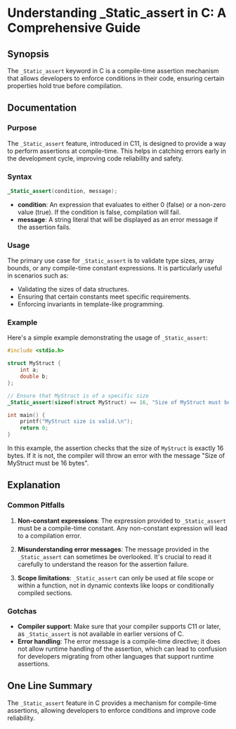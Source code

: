 <!--
Meta Description: # Understanding _Static_assert in C: A Comprehensive Guide ## Synopsis The `_Static_assert` keyword in C is a compile-time assertion mechanism that al...
Meta Keywords: _static_assert, mystruct, compile, time, message
-->

# Understanding _Static_assert in C: A Comprehensive Guide

## Synopsis
The `_Static_assert` keyword in C is a compile-time assertion mechanism that allows developers to enforce conditions in their code, ensuring certain properties hold true before compilation.

## Documentation
### Purpose
The `_Static_assert` feature, introduced in C11, is designed to provide a way to perform assertions at compile-time. This helps in catching errors early in the development cycle, improving code reliability and safety.

### Syntax
```c
_Static_assert(condition, message);
```

- **condition**: An expression that evaluates to either 0 (false) or a non-zero value (true). If the condition is false, compilation will fail.
- **message**: A string literal that will be displayed as an error message if the assertion fails.

### Usage
The primary use case for `_Static_assert` is to validate type sizes, array bounds, or any compile-time constant expressions. It is particularly useful in scenarios such as:
- Validating the sizes of data structures.
- Ensuring that certain constants meet specific requirements.
- Enforcing invariants in template-like programming.

### Example
Here's a simple example demonstrating the usage of `_Static_assert`:

```c
#include <stdio.h>

struct MyStruct {
    int a;
    double b;
};

// Ensure that MyStruct is of a specific size
_Static_assert(sizeof(struct MyStruct) == 16, "Size of MyStruct must be 16 bytes");

int main() {
    printf("MyStruct size is valid.\n");
    return 0;
}
```

In this example, the assertion checks that the size of `MyStruct` is exactly 16 bytes. If it is not, the compiler will throw an error with the message "Size of MyStruct must be 16 bytes".

## Explanation
### Common Pitfalls
1. **Non-constant expressions**: The expression provided to `_Static_assert` must be a compile-time constant. Any non-constant expression will lead to a compilation error.
   
2. **Misunderstanding error messages**: The message provided in the `_Static_assert` can sometimes be overlooked. It's crucial to read it carefully to understand the reason for the assertion failure.

3. **Scope limitations**: `_Static_assert` can only be used at file scope or within a function, not in dynamic contexts like loops or conditionally compiled sections.

### Gotchas
- **Compiler support**: Make sure that your compiler supports C11 or later, as `_Static_assert` is not available in earlier versions of C.
- **Error handling**: The error message is a compile-time directive; it does not allow runtime handling of the assertion, which can lead to confusion for developers migrating from other languages that support runtime assertions.

## One Line Summary
The `_Static_assert` feature in C provides a mechanism for compile-time assertions, allowing developers to enforce conditions and improve code reliability.